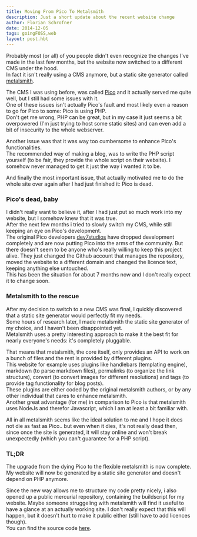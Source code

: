 ```yaml
---
title: Moving From Pico To Metalsmith
description: Just a short update about the recent website change
author: Florian Schrofner
date: 2014-12-05
tags: goingFOSS,web
layout: post.hbt
---
```


Probably most (or all) of you people didn't even recognize the changes I've made in the last few months, but the website now switched to a different CMS under the hood.  
In fact it isn't really using a CMS anymore, but a static site generator called [metalsmith](http://metalsmith.io/).


The CMS I was using before, was called [Pico](http://picocms.org/) and it actually served me quite well, but I still had some issues with it.  
One of these issues isn't actually Pico's fault and most likely even a reason to go for Pico to some: Pico is using PHP.  
Don't get me wrong, PHP can be great, but in my case it just seems a bit overpowered (I'm just trying to host some static sites) and can even add a bit of insecurity to the whole webserver.  

Another issue was that it was way too cumbersome to enhance Pico's functionalities.  
The recommended way of making a blog, was to write the PHP script yourself (to be fair, they provide the whole script on their website). I somehow never managed to get it just the way i wanted it to be.  

And finally the most important issue, that actually motivated me to do the whole site over again after I had just finished it: Pico is dead.  

### Pico's dead, baby

I didn't really want to believe it, after I had just put so much work into my website, but I somehow knew that it was true.  
After the next few months i tried to slowly switch my CMS, while still keeping an eye on Pico's development.  
The original Pico developers [dev7studios](http://dev7studios.com/) have dropped development completely and are now putting Pico into the arms of the community.
But there doesn't seem to be anyone who's really willing to keep this project alive. They just changed the Github account that manages the repository, moved the website to a different domain and changed the licence text, keeping anything else untouched.  
This has been the situation for about 7 months now and I don't really expect it to change soon.

### Metalsmith to the rescue

After my decision to switch to a new CMS was final, I quickly discovered that a static site generator would perfectly fit my needs.  
Some hours of research later, I made metalsmith the static site generator of my choice, and I haven't been disappointed yet.  
Metalsmith uses a pretty interesting approach to make it the best fit for nearly everyone's needs: it's completely pluggable.

That means that metalsmith, the core itself, only provides an API to work on a bunch of files and the rest is provided by different plugins.  
This website for example uses plugins like handlebars (templating engine), markdown (to parse markdown files), permalinks (to organize the link structure), convert (to convert images for different resolutions) and tags (to provide tag functionality for blog posts).  
These plugins are either coded by the original metalsmith authors, or by any other individual that cares to enhance metalsmith.  
Another great advantage (for me) in comparison to Pico is that metalsmith uses NodeJs and therefor Javascript, which I am at least a bit familiar with.  

All in all metalsmith seems like the ideal solution to me and I hope it does not die as fast as Pico.. but even when it dies, it's not really dead then, since once the site is generated, it will stay online and won't break unexpectedly (which you can't guarantee for a PHP script).  


### TL;DR
The upgrade from the dying Pico to the flexible metalsmith is now complete.  
My website will now be generated by a static site generator and doesn't depend on PHP anymore.  

Since the new way allows me to structure my code pretty nicely, i also opened up a public mercurial repository, containing the buildscript for my website.
Maybe someone struggeling with metalsmith will find it useful to have a glance at an actually working site. I don't really expect that this will happen, but it doesn't hurt to make it public either (still have to add licences though).  
You can find the source code [here](https://bitbucket.org/fschrofner/flosch.at/).

